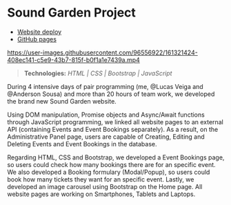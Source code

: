 # Sound Garden Project

- [Website deploy](https://sound-garden.vercel.app)
- [GitHub pages](https://andresdslima.github.io/SoundGarden)

https://user-images.githubusercontent.com/96556922/161321424-408ec141-c5e9-43b7-815f-b0f1a1e7439a.mp4

>**Technologies:** *HTML | CSS | Bootstrap | JavaScript*

During 4 intensive days of pair programming (me, @Lucas Veiga and @Anderson Sousa) and more than 20 hours of team work, we developed the brand new Sound Garden website.

Using DOM manipulation, Promise objects and Async/Await functions through JavaScript programming, we linked all website pages to an external API (containing Events and Event Bookings separately). As a result, on the Administrative Panel page, users are capable of Creating, Editing and Deleting Events and Event Bookings in the database.

Regarding HTML, CSS and Bootstrap, we developed a Event Bookings page, so users could check how many bookings there are for an specific event. We also developed a Booking formulary (Modal/Popup), so users could book how many tickets they want for an specific event. Lastly, we developed an image carousel using Bootstrap on the Home page. All website pages are working on Smartphones, Tablets and Laptops.
